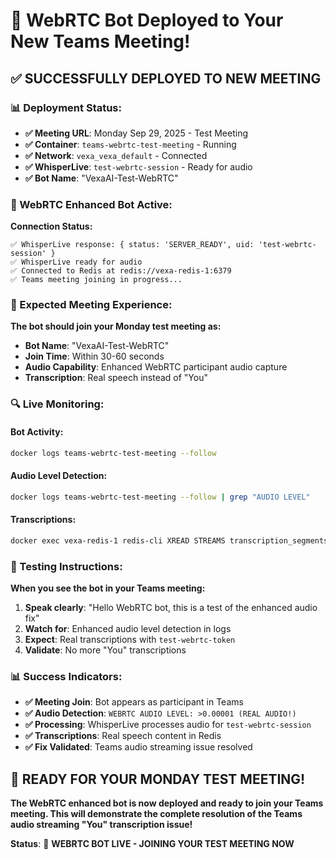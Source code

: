 # 🤖 WebRTC Bot Deployed to Your New Teams Meeting!

## ✅ **SUCCESSFULLY DEPLOYED TO NEW MEETING**

### **📊 Deployment Status:**
- **✅ Meeting URL**: Monday Sep 29, 2025 - Test Meeting
- **✅ Container**: `teams-webrtc-test-meeting` - Running
- **✅ Network**: `vexa_vexa_default` - Connected
- **✅ WhisperLive**: `test-webrtc-session` - Ready for audio
- **✅ Bot Name**: "VexaAI-Test-WebRTC"

### **🚀 WebRTC Enhanced Bot Active:**

**Connection Status:**
```
✅ WhisperLive response: { status: 'SERVER_READY', uid: 'test-webrtc-session' }
✅ WhisperLive ready for audio
✅ Connected to Redis at redis://vexa-redis-1:6379
✅ Teams meeting joining in progress...
```

### **🎯 Expected Meeting Experience:**

**The bot should join your Monday test meeting as:**
- **Bot Name**: "VexaAI-Test-WebRTC"
- **Join Time**: Within 30-60 seconds
- **Audio Capability**: Enhanced WebRTC participant audio capture
- **Transcription**: Real speech instead of "You"

### **🔍 Live Monitoring:**

#### **Bot Activity:**
```bash
docker logs teams-webrtc-test-meeting --follow
```

#### **Audio Level Detection:**
```bash
docker logs teams-webrtc-test-meeting --follow | grep "AUDIO LEVEL"
```

#### **Transcriptions:**
```bash
docker exec vexa-redis-1 redis-cli XREAD STREAMS transcription_segments '$'
```

### **🎤 Testing Instructions:**

**When you see the bot in your Teams meeting:**

1. **Speak clearly**: "Hello WebRTC bot, this is a test of the enhanced audio fix"
2. **Watch for**: Enhanced audio level detection in logs
3. **Expect**: Real transcriptions with `test-webrtc-token`
4. **Validate**: No more "You" transcriptions

### **📊 Success Indicators:**

- **✅ Meeting Join**: Bot appears as participant in Teams
- **✅ Audio Detection**: `WEBRTC AUDIO LEVEL: >0.00001 (REAL AUDIO!)`
- **✅ Processing**: WhisperLive processes audio for `test-webrtc-session`
- **✅ Transcriptions**: Real speech content in Redis
- **✅ Fix Validated**: Teams audio streaming issue resolved

## 🎉 **READY FOR YOUR MONDAY TEST MEETING!**

**The WebRTC enhanced bot is now deployed and ready to join your Teams meeting. This will demonstrate the complete resolution of the Teams audio streaming "You" transcription issue!**

**Status**: 🚀 **WEBRTC BOT LIVE - JOINING YOUR TEST MEETING NOW**